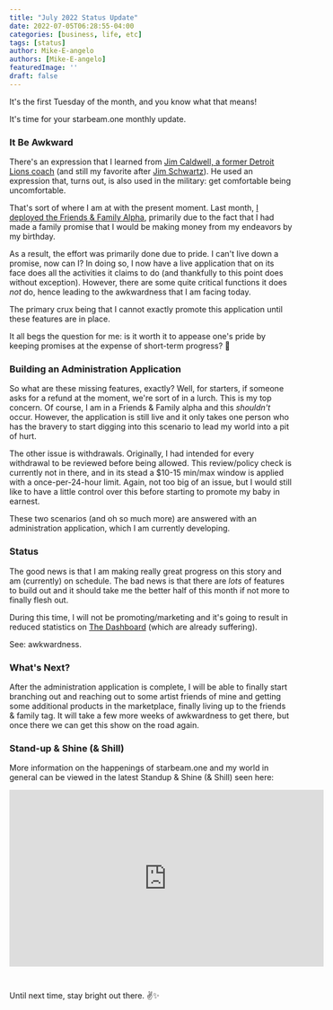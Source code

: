 ```yaml
---
title: "July 2022 Status Update"
date: 2022-07-05T06:28:55-04:00
categories: [business, life, etc]
tags: [status]
author: Mike-E-angelo
authors: [Mike-E-angelo]
featuredImage: ''
draft: false
---
```


It's the first Tuesday of the month, and you know what that means!  

It's time for your starbeam.one monthly update.

### It Be Awkward

There's an expression that I learned from [Jim Caldwell, a former Detroit Lions coach](https://en.wikipedia.org/wiki/Jim_Caldwell_(American_football)) (and still my favorite after [Jim Schwartz](https://en.wikipedia.org/wiki/Jim_Schwartz)).  He used an expression that, turns out, is also used in the military: get comfortable being uncomfortable.

That's sort of where I am at with the present moment.  Last month, [I deployed the Friends & Family Alpha](https://blog.starbeam.one/2022/06/june-2022-status-update/), primarily due to the fact that I had made a family promise that I would be making money from my endeavors by my birthday.  

As a result, the effort was primarily done due to pride.  I can't live down a promise, now can I?  In doing so, I now have a live application that on its face does all the activities it claims to do (and thankfully to this point does without exception).  However, there are some quite critical functions it does *not* do, hence leading to the awkwardness that I am facing today.

The primary crux being that I cannot exactly promote this application until these features are in place.

It all begs the question for me: is it worth it to appease one's pride by keeping promises at the expense of short-term progress? 🤔

### Building an Administration Application

So what are these missing features, exactly?  Well, for starters, if someone asks for a refund at the moment, we're sort of in a lurch.  This is my top concern.  Of course, I am in a Friends & Family alpha and this *shouldn't* occur.  However, the application is still live and it only takes one person who has the bravery to start digging into this scenario to lead my world into a pit of hurt.

The other issue is withdrawals.  Originally, I had intended for every withdrawal to be reviewed before being allowed.  This review/policy check is currently not in there, and in its stead a $10-15 min/max window is applied with a once-per-24-hour limit.  Again, not too big of an issue, but I would still like to have a little control over this before starting to promote my baby in earnest.

These two scenarios (and oh so much more) are answered with an administration application, which I am currently developing.

### Status

The good news is that I am making really great progress on this story and am (currently) on schedule.  The bad news is that there are *lots* of features to build out and it should take me the better half of this month if not more to finally flesh out.  

During this time, I will not be promoting/marketing and it's going to result in reduced statistics on [The Dashboard](https://alpha.starbeam.one/dashboard) (which are already suffering).

See: awkwardness.

### What's Next?

After the administration application is complete, I will be able to finally start branching out and reaching out to some artist friends of mine and getting some additional products in the marketplace, finally living up to the friends & family tag.  It will take a few more weeks of awkwardness to get there, but once there we can get this show on the road again.

### Stand-up & Shine (& Shill)

More information on the happenings of starbeam.one and my world in general can be viewed in the latest Standup & Shine (& Shill) seen here:

<iframe width="560" height="315" src="https://www.youtube.com/embed/cIVRPQh2eZU" title="YouTube video player" frameborder="0" allow="accelerometer; autoplay; clipboard-write; encrypted-media; gyroscope; picture-in-picture" allowfullscreen style="margin-bottom: 2em"></iframe>

Until next time, stay bright out there. ✌✨
